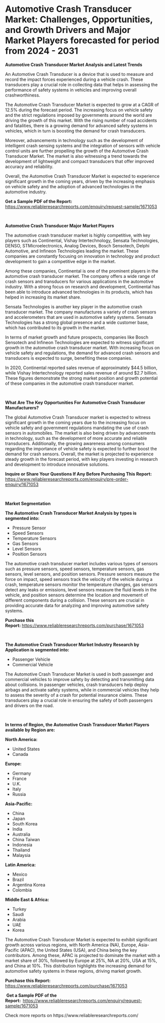 <p><h1>Automotive Crash Transducer Market: Challenges, Opportunities, and Growth Drivers and Major Market Players forecasted for period from 2024 - 2031</h1></p><p><strong>Automotive Crash Transducer Market Analysis and Latest Trends</strong></p>
<p><p>An Automotive Crash Transducer is a device that is used to measure and record the impact forces experienced during a vehicle crash. These transducers play a crucial role in collecting data that helps in assessing the performance of safety systems in vehicles and improving overall crashworthiness.</p><p>The Automotive Crash Transducer Market is expected to grow at a CAGR of 12.5% during the forecast period. The increasing focus on vehicle safety and the strict regulations imposed by governments around the world are driving the growth of this market. With the rising number of road accidents and fatalities, there is a growing demand for advanced safety systems in vehicles, which in turn is boosting the demand for crash transducers.</p><p>Moreover, advancements in technology such as the development of intelligent crash sensing systems and the integration of sensors with vehicle control units are further propelling the growth of the Automotive Crash Transducer Market. The market is also witnessing a trend towards the development of lightweight and compact transducers that offer improved accuracy and reliability.</p><p>Overall, the Automotive Crash Transducer Market is expected to experience significant growth in the coming years, driven by the increasing emphasis on vehicle safety and the adoption of advanced technologies in the automotive industry.</p></p>
<p><strong>Get a Sample PDF of the Report:&nbsp;</strong> <a href="https://www.reliableresearchreports.com/enquiry/request-sample/1671053">https://www.reliableresearchreports.com/enquiry/request-sample/1671053</a></p>
<p>&nbsp;</p>
<p><strong>Automotive Crash Transducer Major Market Players</strong></p>
<p><p>The automotive crash transducer market is highly competitive, with key players such as Continental, Vishay Intertechnology, Sensata Technologies, DENSO, STMicroelectronics, Analog Devices, Bosch Sensotech, Delphi Automotive, and Infineon Technologies leading the market. These companies are constantly focusing on innovation in technology and product development to gain a competitive edge in the market.</p><p>Among these companies, Continental is one of the prominent players in the automotive crash transducer market. The company offers a wide range of crash sensors and transducers for various applications in the automotive industry. With a strong focus on research and development, Continental has been able to introduce advanced technologies in its products, which has helped in increasing its market share.</p><p>Sensata Technologies is another key player in the automotive crash transducer market. The company manufactures a variety of crash sensors and accelerometers that are used in automotive safety systems. Sensata Technologies has a strong global presence and a wide customer base, which has contributed to its growth in the market.</p><p>In terms of market growth and future prospects, companies like Bosch Sensotech and Infineon Technologies are expected to witness significant growth in the automotive crash transducer market. With increasing focus on vehicle safety and regulations, the demand for advanced crash sensors and transducers is expected to surge, benefiting these companies.</p><p>In 2020, Continental reported sales revenue of approximately $44.5 billion, while Vishay Intertechnology reported sales revenue of around $2.7 billion. These figures demonstrate the strong market position and growth potential of these companies in the automotive crash transducer market.</p></p>
<p>&nbsp;</p>
<p><strong>What Are The Key Opportunities For Automotive Crash Transducer Manufacturers?</strong></p>
<p><p>The global Automotive Crash Transducer market is expected to witness significant growth in the coming years due to the increasing focus on vehicle safety and government regulations mandating the use of crash sensors in automobiles. The market is also being driven by advancements in technology, such as the development of more accurate and reliable transducers. Additionally, the growing awareness among consumers regarding the importance of vehicle safety is expected to further boost the demand for crash sensors. Overall, the market is projected to experience steady growth in the forecast period, with key players investing in research and development to introduce innovative solutions.</p></p>
<p><strong>Inquire or Share Your Questions If Any Before Purchasing This Report:</strong> <a href="https://www.reliableresearchreports.com/enquiry/pre-order-enquiry/1671053">https://www.reliableresearchreports.com/enquiry/pre-order-enquiry/1671053</a></p>
<p>&nbsp;</p>
<p><strong>Market Segmentation</strong></p>
<p><strong>The Automotive Crash Transducer Market Analysis by types is segmented into:</strong></p>
<p><ul><li>Pressure Sensor</li><li>Speed Sensors</li><li>Temperature Sensors</li><li>Gas Sensors</li><li>Level Sensors</li><li>Position Sensors</li></ul></p>
<p><p>The automotive crash transducer market includes various types of sensors such as pressure sensors, speed sensors, temperature sensors, gas sensors, level sensors, and position sensors. Pressure sensors measure the force on impact, speed sensors track the velocity of the vehicle during a crash, temperature sensors monitor the temperature changes, gas sensors detect any leaks or emissions, level sensors measure the fluid levels in the vehicle, and position sensors determine the location and movement of different components during a collision. These sensors are crucial in providing accurate data for analyzing and improving automotive safety systems.</p></p>
<p><strong>Purchase this Report:&nbsp;</strong><a href="https://www.reliableresearchreports.com/purchase/1671053">https://www.reliableresearchreports.com/purchase/1671053</a></p>
<p>&nbsp;</p>
<p><strong>The Automotive Crash Transducer Market Industry Research by Application is segmented into:</strong></p>
<p><ul><li>Passenger Vehicle</li><li>Commercial Vehicle</li></ul></p>
<p><p>The Automotive Crash Transducer Market is used in both passenger and commercial vehicles to improve safety by detecting and transmitting data about collisions. In passenger vehicles, crash transducers help deploy airbags and activate safety systems, while in commercial vehicles they help to assess the severity of a crash for potential insurance claims. These transducers play a crucial role in ensuring the safety of both passengers and drivers on the road.</p></p>
<p>&nbsp;</p>
<p><strong>In terms of Region, the Automotive Crash Transducer Market Players available by Region are:</strong></p>
<p>
    <p> <strong> North America: </strong>
        <ul>
            <li>United States</li>
            <li>Canada</li>
        </ul>
        </p> 
    <p> <strong> Europe: </strong>
        <ul>
            <li>Germany</li>
            <li>France</li>
            <li>U.K.</li>
            <li>Italy</li>
            <li>Russia</li>
        </ul>
        </p> 
    <p> <strong> Asia-Pacific: </strong>
        <ul>
            <li>China</li>
            <li>Japan</li>
            <li>South Korea</li>
            <li>India</li>
            <li>Australia</li>
            <li>China Taiwan</li>
            <li>Indonesia</li>
            <li>Thailand</li>
            <li>Malaysia</li>
        </ul>
        </p> 
    <p> <strong> Latin America: </strong>
        <ul>
            <li>Mexico</li>
            <li>Brazil</li>
            <li>Argentina Korea</li>
            <li>Colombia</li>
        </ul>
        </p> 
    <p> <strong> Middle East & Africa: </strong>
        <ul>
            <li>Turkey</li>
            <li>Saudi</li>
            <li>Arabia</li>
            <li>UAE</li>
            <li>Korea</li>
        </ul>
    </p>
    </p>
<p><p>The Automotive Crash Transducer Market is expected to exhibit significant growth across various regions, with North America (NA), Europe, Asia-Pacific (APAC), the United States (USA), and China being the key contributors. Among these, APAC is projected to dominate the market with a market share of 30%, followed by Europe at 25%, NA at 20%, USA at 15%, and China at 10%. This distribution highlights the increasing demand for automotive safety systems in these regions, driving market growth.</p></p>
<p><strong>Purchase this Report: </strong><a href="https://www.reliableresearchreports.com/purchase/1671053">https://www.reliableresearchreports.com/purchase/1671053</a></p>
<p>&nbsp;<strong>Get a Sample PDF of the Report:&nbsp;&nbsp;</strong><a href="https://www.reliableresearchreports.com/enquiry/request-sample/1671053">https://www.reliableresearchreports.com/enquiry/request-sample/1671053</a></p>
<p><strong></strong></p>
<p>Check more reports on https://www.reliableresearchreports.com/</p>